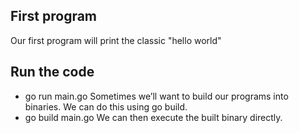 ## First program

Our first program will print the classic "hello world"

## Run the code

- go run main.go
  Sometimes we’ll want to build our programs into binaries. We can do this using go build.
- go build main.go
  We can then execute the built binary directly.
